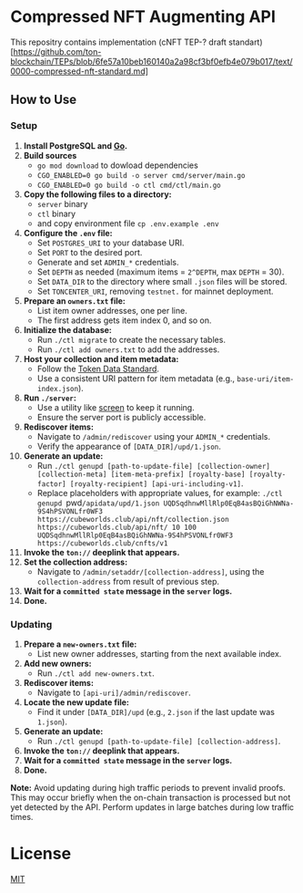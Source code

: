 # Compressed NFT Augmenting API

This repositry contains implementation (cNFT TEP-? draft standart)[https://github.com/ton-blockchain/TEPs/blob/6fe57a10beb160140a2a98cf3bf0efb4e079b017/text/0000-compressed-nft-standard.md]

## How to Use

### Setup

1. **Install PostgreSQL and [Go](https://go.dev/doc/install).**
2. **Build sources**
   - `go mod download` to dowload dependencies
   - `CGO_ENABLED=0 go build -o server cmd/server/main.go`
   - `CGO_ENABLED=0 go build -o ctl cmd/ctl/main.go`
3. **Copy the following files to a directory:**
   - `server` binary
   - `ctl` binary
   - and copy environment file `cp .env.example .env`
4. **Configure the `.env` file:**
   - Set `POSTGRES_URI` to your database URI.
   - Set `PORT` to the desired port.
   - Generate and set `ADMIN_*` credentials.
   - Set `DEPTH` as needed (maximum items = `2^DEPTH`, max `DEPTH` = 30).
   - Set `DATA_DIR` to the directory where small `.json` files will be stored.
   - Set `TONCENTER_URI`, removing `testnet.` for mainnet deployment.
5. **Prepare an `owners.txt` file:**
   - List item owner addresses, one per line.
   - The first address gets item index 0, and so on.
6. **Initialize the database:**
   - Run `./ctl migrate` to create the necessary tables.
   - Run `./ctl add owners.txt` to add the addresses.
7. **Host your collection and item metadata:**
   - Follow the [Token Data Standard](https://github.com/ton-blockchain/TEPs/blob/master/text/0064-token-data-standard.md).
   - Use a consistent URI pattern for item metadata (e.g., `base-uri/item-index.json`).
8. **Run `./server`:**
   - Use a utility like [screen](https://www.gnu.org/software/screen/manual/screen.html) to keep it running.
   - Ensure the server port is publicly accessible.
9. **Rediscover items:**
   - Navigate to `/admin/rediscover` using your `ADMIN_*` credentials.
   - Verify the appearance of `[DATA_DIR]/upd/1.json`.
10. **Generate an update:**
    - Run `./ctl genupd [path-to-update-file] [collection-owner] [collection-meta] [item-meta-prefix] [royalty-base] [royalty-factor] [royalty-recipient] [api-uri-including-v1]`.
    - Replace placeholders with appropriate values, for example:
      `./ctl genupd `pwd`/apidata/upd/1.json UQDSqdhnwMllRlp0EqB4asBQiGhNWNa-9S4hPSVONLfr0WF3 https://cubeworlds.club/api/nft/collection.json https://cubeworlds.club/api/nft/ 10 100 UQDSqdhnwMllRlp0EqB4asBQiGhNWNa-9S4hPSVONLfr0WF3 https://cubeworlds.club/cnfts/v1`
11. **Invoke the `ton://` deeplink that appears.**
12. **Set the collection address:**
    - Navigate to `/admin/setaddr/[collection-address]`, using the `collection-address` from result of previous step.
13. **Wait for a `committed state` message in the `server` logs.**
14. **Done.**

### Updating

1. **Prepare a `new-owners.txt` file:**
   - List new owner addresses, starting from the next available index.
2. **Add new owners:**
   - Run `./ctl add new-owners.txt`.
3. **Rediscover items:**
   - Navigate to `[api-uri]/admin/rediscover`.
4. **Locate the new update file:**
   - Find it under `[DATA_DIR]/upd` (e.g., `2.json` if the last update was `1.json`).
5. **Generate an update:**
   - Run `./ctl genupd [path-to-update-file] [collection-address]`.
6. **Invoke the `ton://` deeplink that appears.**
7. **Wait for a `committed state` message in the `server` logs.**
8. **Done.**

**Note:** Avoid updating during high traffic periods to prevent invalid proofs. This may occur briefly when the on-chain transaction is processed but not yet detected by the API. Perform updates in large batches during low traffic times.

# License

[MIT](LICENSE)
